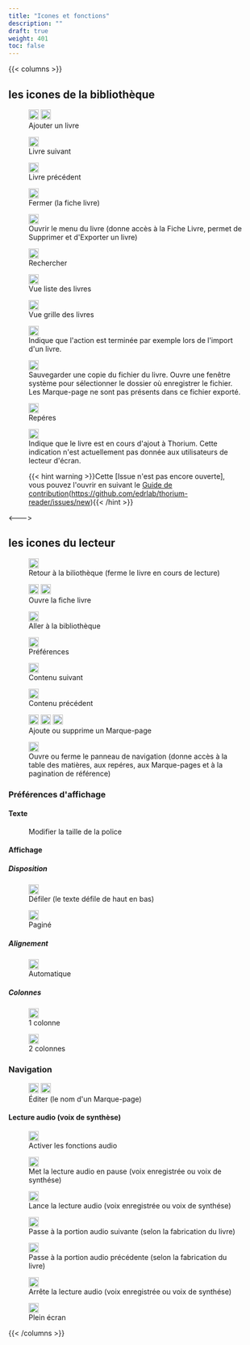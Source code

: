 ```yaml
---
title: "Icones et fonctions"
description: ""
draft: true
weight: 401
toc: false
---
```


{{< columns >}}

## les icones de la bibliothèque
<!--
[L'article 401_fuctionsIcons en brouillon conserve les icones qui ne sont pas documentés ici ou qui sont en doublons](400_ressources/401_fuctionsIcons)
-->

<figure>
  <img class="icons" src="/thorium-reader-doc/images/icons/baseline-add-24px.svg" alt="" width="20px">
  <img class="icons" src="/thorium-reader-doc/images/icons/plus.svg" alt="" width="20px">
  <figcaption class="icon">Ajouter un livre
  </figcaption>
</figure>

<figure>
  <img class="icons" src="/thorium-reader-doc/images/icons/baseline-arrow_forward_ios-24px.svg" alt="" width="20px">
  <figcaption class="icon">Livre suivant
  </figcaption>
</figure>

<figure>
  <img class="icons" src="/thorium-reader-doc/images/icons/baseline-arrow_left_ios-24px.svg" alt="" width="20px">
  <figcaption class="icon">Livre précédent
  </figcaption>
</figure>

<figure>
  <img class="icons" src="/thorium-reader-doc/images/icons/baseline-close-24px.svg" alt="" width="20px">
  <figcaption class="icon">Fermer (la fiche livre)
  </figcaption>
</figure>

<!--
<figure>
  <img class="icons" src="/thorium-reader-doc/images/icons/baseline-more_vert-24px.svg" alt="" width="20px">
  <figcaption class="icon">Ouvrir le menu du livre (donne accès à la Fiche Livre, permet de Supprimer et d'Exporter un livre)
  </figcaption>
</figure>
-->

<figure>
  <img class="icons" src="/thorium-reader-doc/images/icons/menu.svg" alt="" width="20px">
  <figcaption class="icon">Ouvrir le menu du livre  (donne accès à la Fiche Livre, permet de Supprimer et d'Exporter un livre)
  </figcaption>
</figure>

<figure>
  <!-- <img class="icons" src="/thorium-reader-doc/images/icons/baseline-search-24px.svg" alt="" width="20px">
   <img class="icons" src="/thorium-reader-doc/images/icons/baseline-search-24px-grey.svg" alt="" width="20px"> <figcaption class="icon"> -->
  <img class="icons" src="/thorium-reader-doc/images/icons/magnifying_glass.svg" alt="" width="20px">
  <figcaption class="icon">Rechercher
  </figcaption>
</figure>

<figure>
  <img class="icons" src="/thorium-reader-doc/images/icons/baseline-view_list-24px.svg" alt="" width="20px">
  <figcaption class="icon">Vue liste des livres
  </figcaption>
</figure>
<!--<figure>
  <img class="icons" src="/thorium-reader-doc/images/icons/baseline-list-24px.svg" alt="" width="20px">
  <figcaption class="icon">
  </figcaption>
</figure>-->

<figure>
  <img class="icons" src="/thorium-reader-doc/images/icons/baseline-view_module-24px.svg" alt="" width="20px">
  <figcaption class="icon">
  </figcaption>Vue grille des livres
</figure>

<figure>
  <img class="icons" src="/thorium-reader-doc/images/icons/done.svg" alt="" width="20px">
  <figcaption class="icon">Indique que l'action est terminée par exemple lors de l'import d'un livre.
  </figcaption>
</figure>

<figure>
  <img class="icons" src="/thorium-reader-doc/images/icons/download.svg" alt="" width="20px">
  <figcaption class="icon">
  </figcaption>Sauvegarder une copie du fichier du livre. Ouvre une fenêtre système pour sélectionner le dossier où enregistrer le fichier. Les Marque-page ne sont pas présents dans ce fichier exporté.
</figure>


<figure>
  <img class="icons" src="/thorium-reader-doc/images/icons/landmark.svg" alt="" width="20px">
  <figcaption class="icon"> Repéres
  </figcaption>
</figure>


<figure>
  <img class="icons" src="/thorium-reader-doc/images/icons/loader.svg" alt="" width="20px">
  <figcaption class="icon">Indique que le livre est en cours d'ajout à Thorium. Cette indication n'est actuellement pas donnée aux utilisateurs de lecteur d'écran.
  
  {{< hint warning >}}Cette [Issue n'est pas encore ouverte], vous pouvez l'ouvrir en suivant le [Guide de contribution](https://github.com/edrlab/thorium-reader/issues/new)(https://github.com/edrlab/thorium-reader/issues/new){{< /hint >}}
  <!--TODO open Issue + Contributing.md-->
  </figcaption>
</figure>


<--->
## les icones du lecteur

<figure>
  <img class="icons" src="/thorium-reader-doc/images/icons/baseline-arrow_back-24px.svg" alt="" width="20px">
  <figcaption class="icon">Retour à la biliothèque (ferme le livre en cours de lecture)
  </figcaption>
</figure>

<figure>
  <img class="icons" src="/thorium-reader-doc/images/icons/info.svg" alt="" width="20px">  <img class="icons" src="/thorium-reader-doc/images/icons/outline-info-24px.svg" alt="" width="20px">
  <figcaption class="icon">Ouvre la fiche livre
  </figcaption>
</figure>

<figure>
  <img class="icons" src="/thorium-reader-doc/images/icons/outline-flip_to_front-24px.svg" alt="" width="20px">
  <figcaption class="icon"> Aller à la bibliothèque
  </figcaption>
</figure>

<figure>
  <img class="icons" src="/thorium-reader-doc/images/icons/font-size.svg" alt="" width="20px">
  <figcaption class="icon"> Préférences
  </figcaption>
</figure>

<figure>
  <img class="icons" src="/thorium-reader-doc/images/icons/baseline-arrow_forward_ios-24px.svg" alt="" width="20px">
  <figcaption class="icon">Contenu suivant
  </figcaption>
</figure>

<figure>
  <img class="icons" src="/thorium-reader-doc/images/icons/baseline-arrow_left_ios-24px.svg" alt="" width="20px">
  <figcaption class="icon">Contenu précédent
  </figcaption>
</figure>


<figure>
  <img class="icons" src="/thorium-reader-doc/images/icons/outline-bookmark-24px.svg" alt="" width="20px">
  <img class="icons" src="/thorium-reader-doc/images/icons/outline-bookmark-24px-grey.svg" alt="" width="20px">  <img class="icons" src="/thorium-reader-doc/images/icons/outline-bookmark_border-24px.svg" alt="" width="20px">
  <figcaption class="icon">Ajoute ou supprime un Marque-page
  </figcaption>
</figure>



<figure>
  <img class="icons" src="/thorium-reader-doc/images/icons/open_book.svg" alt="" width="20px">
  <figcaption class="icon">
  </figcaption>Ouvre ou ferme le panneau de navigation (donne accès à la table des matières, aux repéres, aux Marque-pages et à la pagination de référence)
</figure>



### Préférences d'affichage

#### Texte
<figure>

  <figcaption class="icon">
  </figcaption>Modifier la taille de la police
</figure>

#### Affichage
##### Disposition
<figure>
  <img class="icons" src="/thorium-reader-doc/images/icons/auto.svg" alt="" width="20px">
  <figcaption class="icon">Défiler (le texte défile de haut en bas)
  </figcaption>
</figure>

<figure>
  <img class="icons" src="/thorium-reader-doc/images/icons/pagine.svg" alt="" width="20px">
  <figcaption class="icon">Paginé
  </figcaption>
</figure>

##### Alignement

<figure>
  <img class="icons" src="/thorium-reader-doc/images/icons/paragraph-left.svg" alt="" width="20px">
  <figcaption class="icon"> Automatique
  </figcaption> 
</figure>

##### Colonnes
<figure>
  <img class="icons" src="/thorium-reader-doc/images/icons/colonne.svg" alt="" width="20px">
  <figcaption class="icon">
  </figcaption> 1 colonne
</figure>

<figure>
  <img class="icons" src="/thorium-reader-doc/images/icons/colonne2.svg" alt="" width="20px">
  <figcaption class="icon"> 2 colonnes
  </figcaption>
</figure>

### Navigation
<figure>
  <img class="icons" src="/thorium-reader-doc/images/icons/baseline-edit-24px.svg" alt="" width="20px">   <img class="icons" src="/thorium-reader-doc/images/icons/baseline-edit-24px-grey.svg" alt="" width="20px">
  <figcaption class="icon">Éditer (le nom d'un Marque-page)
  </figcaption>
</figure>

#### Lecture audio (voix de synthèse)

<figure>
  <img class="icons" src="/thorium-reader-doc/images/icons/baseline-volume_up-24px.svg" alt="" width="20px">
  <figcaption class="icon">Activer les fonctions audio
  </figcaption>
</figure>

<figure>
  <img class="icons" src="/thorium-reader-doc/images/icons/baseline-pause-24px.svg" alt="" width="20px">
  <figcaption class="icon">Met la lecture audio en pause  (voix enregistrée ou voix de synthése)
  </figcaption>
</figure>
<figure>
  <img class="icons" src="/thorium-reader-doc/images/icons/baseline-play_arrow-24px.svg" alt="" width="20px">
  <figcaption class="icon"> Lance la lecture audio (voix enregistrée ou voix de synthése)
  </figcaption>
</figure>

<figure>
  <img class="icons" src="/thorium-reader-doc/images/icons/baseline-skip_next-24px.svg" alt="" width="20px">
  <figcaption class="icon">Passe à la portion audio suivante (selon la fabrication du livre)
  </figcaption>
</figure>

<figure>
  <img class="icons" src="/thorium-reader-doc/images/icons/baseline-skip_previous-24px.svg" alt="" width="20px">
  <figcaption class="icon">Passe à la portion audio précédente (selon la fabrication du livre)
  </figcaption>
</figure>

<figure>
  <img class="icons" src="/thorium-reader-doc/images/icons/baseline-stop-24px.svg" alt="" width="20px">
  <figcaption class="icon">
  </figcaption>Arrête la lecture audio (voix enregistrée ou voix de synthése)
</figure>



<figure>
  <img class="icons" src="/thorium-reader-doc/images/icons/sharp-crop_free-24px.svg" alt="" width="20px">
  <figcaption class="icon">Plein écran
  </figcaption>
</figure>


{{< /columns >}}